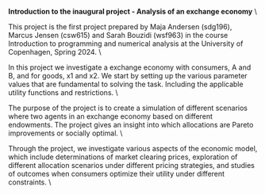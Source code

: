 **Introduction to the inaugural project - Analysis of an exchange economy** \

This project is the first project prepared by Maja Andersen (sdg196), Marcus Jensen (csw615) and Sarah Bouzidi (wsf963) in the course Introduction to programming and numerical analysis at the University of Copenhagen, Spring 2024. \

In this project we investigate a exchange economy with consumers, A and B, and for goods, x1 and x2. We start by setting up the various parameter values that are fundamental to solving the task. Including the applicable utility functions and restrictions. \

The purpose of the project is to create a simulation of different scenarios where two agents in an exchange economy based on different endowments. The project gives an insight into which allocations are Pareto improvements or socially optimal. \

Through the project, we investigate various aspects of the economic model, which include determinations of market clearing prices, exploration of different allocation scenarios under different pricing strategies, and studies of outcomes when consumers optimize their utility under different constraints. \